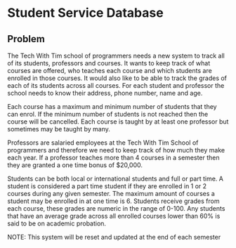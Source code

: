 # Student Service Database

## Problem 
The Tech With Tim school of programmers needs a new system to track all of its students, professors and courses. It wants to keep track of what courses are offered, who teaches each course and which students are enrolled in those courses. It would also like to be able to track the grades of each of its students across all courses. For each student and professor the school needs to know their address, phone number, name and age.

Each course has a maximum and minimum number of students that they can enrol. If the minimum number of students is not reached then the course will be cancelled. Each course is taught by at least one professor but sometimes may be taught by many. 

Professors are salaried employees at the Tech With Tim School of programmers and therefore we need to keep track of how much they make each year. If a professor teaches more than 4 courses in a semester then they are granted a one time bonus of $20,000. 

Students can be both local or international students and full or part time. A student is considered a part time student if they are enrolled in 1 or 2 courses during any given semester. The maximum amount of courses a student may be enrolled in at one time is 6. Students receive grades from each course, these grades are numeric in the range of 0-100. Any students that have an average grade across all enrolled courses lower than 60% is said to be on academic probation. 

NOTE: This system will be reset and updated at the end of each semester
